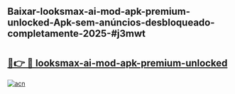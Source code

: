 ## Baixar-looksmax-ai-mod-apk-premium-unlocked-Apk-sem-anúncios-desbloqueado-completamente-2025-#j3mwt

# <h2><a href="https://ainizakaria.my?title=looksmax-ai-mod-apk-premium-unlocked&ref=22M">🔗👉 🔴 looksmax-ai-mod-apk-premium-unlocked</a></h2>

[![acn](https://github.com/user-attachments/assets/0f9c940e-d8b0-45ae-aac7-cd30a18b3e1c)](https://ainizakaria.my?title=looksmax-ai-mod-apk-premium-unlocked&ref=22M)


